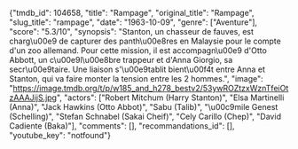 {"tmdb_id": 104658, "title": "Rampage", "original_title": "Rampage", "slug_title": "rampage", "date": "1963-10-09", "genre": ["Aventure"], "score": "5.3/10", "synopsis": "Stanton, un chasseur de fauves, est charg\u00e9 de capturer des panth\u00e8res en Malaysie pour le compte d'un zoo allemand. Pour cette mission, il est accompagn\u00e9 d'Otto Abbott, un c\u00e9l\u00e8bre trappeur et d'Anna Giorgio, sa secr\u00e9taire. Une liaison s'\u00e9tablit bient\u00f4t entre Anna et Stanton, qui va faire monter la tension entre les 2 hommes.", "image": "https://image.tmdb.org/t/p/w185_and_h278_bestv2/53ywROZtzxWznTfeiOtzAAAJijS.jpg", "actors": ["Robert Mitchum (Harry Stanton)", "Elsa Martinelli (Anna)", "Jack Hawkins (Otto Abbot)", "Sabu (Talib)", "\u00c9mile Genest (Schelling)", "Stefan Schnabel (Sakai Cheif)", "Cely Carillo (Chep)", "David Cadiente (Baka)"], "comments": [], "recommandations_id": [], "youtube_key": "notfound"}